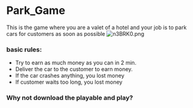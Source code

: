 # Park_Game
This is the game where you are a valet of a hotel and your job is to park cars for customers as soon as possible
![n3BRK0.png](https://s2.ax1x.com/2019/09/08/n3BRK0.png)

### basic rules:

* Try to earn as much money as you can in 2 min.
* Deliver the car to the customer to earn money.
* If the car crashes anything, you lost money
* If customer waits too long, you lost money

### Why not download the playable and play?